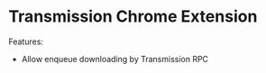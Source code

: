 Transmission Chrome Extension
=============================

Features:
* Allow enqueue downloading by Transmission RPC